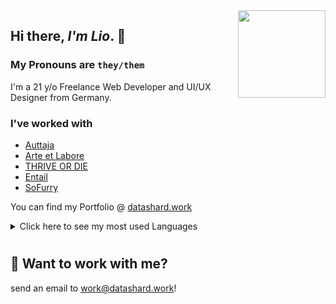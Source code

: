 <img align="right" width="140px" src="https://common.himbo.cat/avatars/caecus/lipbite.png">

## Hi there, _I'm Lio_. 👋

### My Pronouns are <code>they/them</code>

I'm a 21 y/o Freelance Web Developer and UI/UX Designer from Germany.

### I've worked with

- [Auttaja]
- [Arte et Labore]
- [THRIVE OR DIE]
- [Entail]
- [SoFurry]

You can find my Portfolio @ [datashard.work]

<details>
<summary>Click here to see my most used Languages</summary>
<table>
  <tr>
      <td style="padding: 5px; width=50%">
        <img src="https://github-readme-stats.vercel.app/api/top-langs/?username=fangmarks&layout=compact&hide_title=true&count_private=true&theme=buefy"/>
    </td>
    <td style="padding: 5px; width=50%">
        <img src="https://github-readme-stats.vercel.app/api/?username=fangmarks&show_icons=true&hide_title=true&count_private=false&theme=buefy"/>
    </td>

  </tr>
</table>
</details>

#

## 📩 Want to work with me?

send an email to [work@datashard.work](mailto:work@teme.re?subject=%5BGithub%5D%20I'm%20interested%20in%20working%20with%20you!)!

<!---- quick links ---->
[Auttaja]: https://auttaja.io
[thrive or die]: https://thriveordie.life/
[entail]: https://entail.app
[datashard.work]: https://datashard.work/
[arte et labore]: https://artelabore.online
[endless]: https://theendlessweb.com
[SoFurry]: https://sofurry.com
